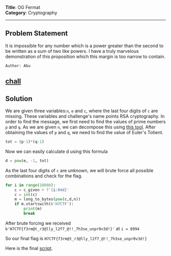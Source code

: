 **Title**: OG Fermat  
**Category**: Cryptography

---

## **Problem Statement**

It is impossible for any number which is a power greater than the second to be written as a sum of two like powers. I have a truly marvelous demonstration of this proposition which this margin is too narrow to contain.

`Author: Abu`

[chall](Files/chall)
 
---

## **Solution**

We are given three variables:`n`, `e` and `c`, where the last four digits of `c` are missing. These variables and challenge's name points RSA cryptography. In order to find the message, we first need to find the values of prime numbers `p` and `q`. As we are given `n`, we can decompose this using [this tool](https://www.alpertron.com.ar/ECM.HTM). After obtaining the values of `p` and `q`, we need to find the value of Euler's Totient.

```py
tot = (p-1)*(q-1)
```

Now we can easily calculate d using this formula

```py
d = pow(e, -1, tot)
```

As the last four digits of `c` are unknown, we will brute force all possible combinations and check for the flag.

```py
for i in range(10000):
    c = c_given + f'{i:04d}'
    c = int(c)
    m = long_to_bytes(pow(c,d,n))
    if m.startswith(b'H7CTF'):
        print(m)
        break
```

After brute forcing we received `b'H7CTF{f3rm@t_r3@lly_l2f7_@!!_7h3se_unpr0v3d!}'` at `i = 8994`

So our final flag is `H7CTF{f3rm@t_r3@lly_l2f7_@!!_7h3se_unpr0v3d!}`

Here is the final [script](Files/script.py).
